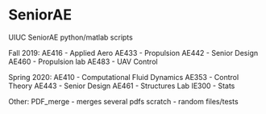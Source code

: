 # SeniorAE
UIUC SeniorAE python/matlab scripts

Fall 2019:
AE416 - Applied Aero
AE433 - Propulsion
AE442 - Senior Design
AE460 - Propulsion lab
AE483 - UAV Control

Spring 2020:
AE410 - Computational Fluid Dynamics
AE353 - Control Theory
AE443 - Senior Design 
AE461 - Structures Lab
IE300 - Stats

Other:
PDF_merge - merges several pdfs
scratch   - random files/tests
